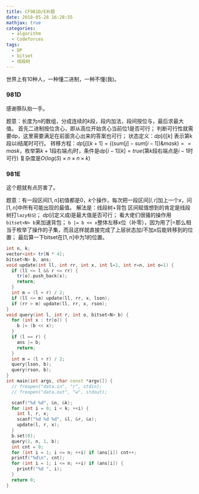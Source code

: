 ```yaml
---
title: CF981D/E补题
date: 2018-05-28 16:28:55
mathjax: true
categories:
  - algorithm
  - Codeforces
tags:
  - DP
  - bitset
  - 线段树
---
```

世界上有10种人，一种懂二进制，一种不懂(我)。
### 981D
感谢蔡队抬一手。

题意：长度为$n$的数组，分成连续的$k$段，段内加法，段间按位与，最后求最大值。
首先二进制按位贪心，即从高位开始贪心当前位$1$是否可行；
判断可行性就需要dp，这里需要满足在前面贪心出来的答案也可行；
状态定义：$dp[i][k]$ 表示第k段以i结尾时可行。
转移方程：$dp[j][k+1] = ((sum[j]-sum[i-1]) \& mask)==mask$，枚举第$k+1$段右端点$j$时，条件是$dp[i-1][k]=true$(第$k$段右端点是$i-1$时可行)
复杂度是$O(log(S) \times n \times n \times k)$

### 981E
这个题就有点厉害了。

题意：有一段区间$[1, n]$初值都是$0$，$k$个操作，每次把一段区间$[l, r]$加上一个$x$，问$[1, n]$中所有可能出现的最值。
解法是：线段树+背包
区间赋值想到的肯定是线段树打``lazy标记``；
$dp[i]$定义成$i$是最大值是否可行；
看大佬们很骚的操作用``bitset<N> b``来加速背包；
``b |= b << x``整体左移x位（补零），因为用了$|=$那么相当于枚举了操作的子集，而且这样就直接完成了上层状态加/不加$x$后能转移到的位置；
最后算一下bitset在$[1, n]$中为$1$的位置。
```cpp
int n, k;
vector<int> tr[N * 4];
bitset<N> b, ans;
void update(int ll, int rr, int x, int l=1, int r=n, int o=1) {
  if (ll <= l && r <= rr) {
    tr[o].push_back(x);
    return;
  }
  int m = (l + r) / 2;
  if (ll <= m) update(ll, rr, x, lson);
  if (rr > m) update(ll, rr, x, rson);
}
void query(int l, int r, int o, bitset<N> b) {
  for (int x : tr[o]) {
    b |= (b << x);
  }
  if (l == r) {
    ans |= b;
    return;
  }
  int m = (l + r) / 2;
  query(lson, b);
  query(rson, b);
}
int main(int args, char const *argv[]) {
  // freopen("data.in", "r", stdin);
  // freopen("data.out", "w", stdout);

  scanf("%d %d", &n, &k);
  for (int i = 0; i < k; ++i) {
    int l, r, x;
    scanf("%d %d %d", &l, &r, &x);
    update(l, r, x);
  }
  b.set(0);
  query(1, n, 1, b);
  int cnt = 0;
  for (int i = 1; i <= n; ++i) if (ans[i]) cnt++;
  printf("%d\n", cnt);
  for (int i = 1; i <= n; ++i) if (ans[i]) {
    printf("%d ", i);
  }
  return 0;
}
```
